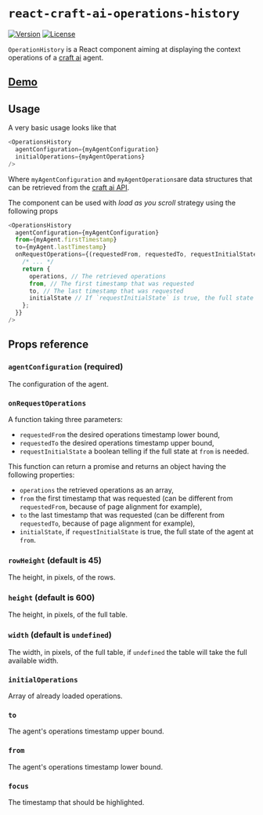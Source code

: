 # `react-craft-ai-operations-history`

[![Version](https://img.shields.io/npm/v/react-craft-ai-operations-history.svg?style=flat-square)](https://npmjs.org/package/react-craft-ai-operations-history) [![License](https://img.shields.io/badge/license-BSD--3--Clause-42358A.svg?style=flat-square)](https://github.com/craft-ai/react-craft-ai-components/blob/master/LICENSE)

`OperationHistory` is a React component aiming at displaying the context operations of a [craft ai](https://craft.ai) agent.

## [Demo](http://www.craft.ai/react-craft-ai-components/react-craft-ai-operations-history)

## Usage

A very basic usage looks like that

```js
<OperationsHistory
  agentConfiguration={myAgentConfiguration}
  initialOperations={myAgentOperations}
/>
```

Where `myAgentConfiguration` and `myAgentOperations`are data structures that can be retrieved from the [craft ai API](https://craft.ai/doc).

The component can be used with _load as you scroll_ strategy using the following props

```js
<OperationsHistory
  agentConfiguration={myAgentConfiguration}
  from={myAgent.firstTimestamp}
  to={myAgent.lastTimestamp}
  onRequestOperations={(requestedFrom, requestedTo, requestInitialState) => {
    /* ... */
    return {
      operations, // The retrieved operations
      from, // The first timestamp that was requested
      to, // The last timestamp that was requested
      initialState // If `requestInitialState` is true, the full state of the agent at `from`
    };
  }}
/>
```

## Props reference

### `agentConfiguration` (required)

The configuration of the agent.

### `onRequestOperations`

A function taking three parameters:

- `requestedFrom` the desired operations timestamp lower bound,
- `requestedTo` the desired operations timestamp upper bound,
- `requestInitialState` a boolean telling if the full state at `from` is needed.

This function can return a promise and returns an object having the following properties:

- `operations` the retrieved operations as an array,
- `from` the first timestamp that was requested (can be different from `requestedFrom`, because of page alignment for example),
- `to` the last timestamp that was requested (can be different from `requestedTo`, because of page alignment for example),
- `initialState`, if `requestInitialState` is true, the full state of the agent at `from`.

### `rowHeight` (default is 45)

The height, in pixels, of the rows.

### `height` (default is 600)

The height, in pixels, of the full table.

### `width` (default is `undefined`)

The width, in pixels, of the full table, if `undefined` the table will take the full available width.

### `initialOperations`

Array of already loaded operations.

### `to`

The agent's operations timestamp upper bound.

### `from`

The agent's operations timestamp lower bound.

### `focus`

The timestamp that should be highlighted.
